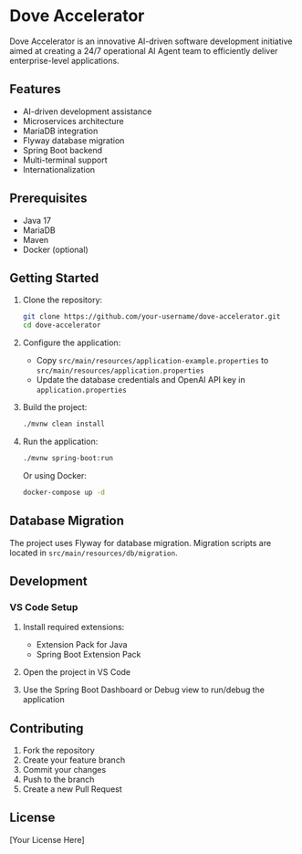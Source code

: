 # Dove Accelerator

Dove Accelerator is an innovative AI-driven software development initiative aimed at creating a 24/7 operational AI Agent team to efficiently deliver enterprise-level applications.

## Features

- AI-driven development assistance
- Microservices architecture
- MariaDB integration
- Flyway database migration
- Spring Boot backend
- Multi-terminal support
- Internationalization

## Prerequisites

- Java 17
- MariaDB
- Maven
- Docker (optional)

## Getting Started

1. Clone the repository:
   ```bash
   git clone https://github.com/your-username/dove-accelerator.git
   cd dove-accelerator
   ```

2. Configure the application:
   - Copy `src/main/resources/application-example.properties` to `src/main/resources/application.properties`
   - Update the database credentials and OpenAI API key in `application.properties`

3. Build the project:
   ```bash
   ./mvnw clean install
   ```

4. Run the application:
   ```bash
   ./mvnw spring-boot:run
   ```

   Or using Docker:
   ```bash
   docker-compose up -d
   ```

## Database Migration

The project uses Flyway for database migration. Migration scripts are located in `src/main/resources/db/migration`.

## Development

### VS Code Setup

1. Install required extensions:
   - Extension Pack for Java
   - Spring Boot Extension Pack

2. Open the project in VS Code
3. Use the Spring Boot Dashboard or Debug view to run/debug the application

## Contributing

1. Fork the repository
2. Create your feature branch
3. Commit your changes
4. Push to the branch
5. Create a new Pull Request

## License

[Your License Here] 